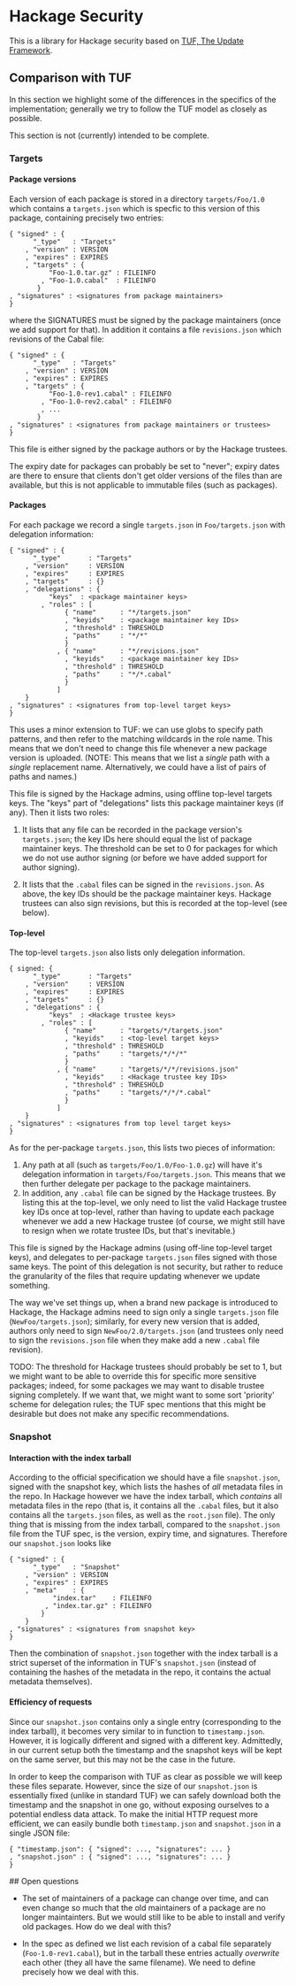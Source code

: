 # Hackage Security

This is a library for Hackage security based on
[TUF, The Update Framework](http://theupdateframework.com/).

## Comparison with TUF

In this section we highlight some of the differences in the specifics of the
implementation; generally we try to follow the TUF model as closely as
possible.

This section is not (currently) intended to be complete.

### Targets

#### Package versions

Each version of each package is stored in a directory `targets/Foo/1.0` which
contains a `targets.json` which is specfic to this version of this package,
containing precisely two entries:

```
{ "signed" : {
      "_type"   : "Targets"
    , "version" : VERSION
    , "expires" : EXPIRES
    , "targets" : {
          "Foo-1.0.tar.gz" : FILEINFO
        , "Foo-1.0.cabal"  : FILEINFO
       }
, "signatures" : <signatures from package maintainers>
}
```

where the SIGNATURES must be signed by the package maintainers (once we add
support for that). In addition it contains a file `revisions.json` which
revisions of the Cabal file:

```
{ "signed" : {
      "_type"   : "Targets"
    , "version" : VERSION
    , "expires" : EXPIRES
    , "targets" : {
          "Foo-1.0-rev1.cabal" : FILEINFO
        , "Foo-1.0-rev2.cabal" : FILEINFO
        , ...
       }
, "signatures" : <signatures from package maintainers or trustees>
}
```

This file is either signed by the package authors or by the Hackage trustees.

The expiry date for packages can probably be set to "never"; expiry dates are
there to ensure that clients don't get older versions of the files than are
available, but this is not applicable to immutable files (such as packages).

#### Packages

For each package we record a single `targets.json` in `Foo/targets.json` with
delegation information:

```
{ "signed" : {
      "_type"       : "Targets"
    , "version"     : VERSION
    , "expires"     : EXPIRES
    , "targets"     : {}
    , "delegations" : {
          "keys"  : <package maintainer keys>
        , "roles" : [
              { "name"      : "*/targets.json"
              , "keyids"    : <package maintainer key IDs>
              , "threshold" : THRESHOLD
              , "paths"     : "*/*"
              }
            , { "name"      : "*/revisions.json"
              , "keyids"    : <package maintainer key IDs>
              , "threshold" : THRESHOLD
              , "paths"     : "*/*.cabal"
              }
            ]
    }
, "signatures" : <signatures from top-level target keys>
}
```

This uses a minor extension to TUF: we can use globs to specify path patterns,
and then refer to the matching wildcards in the role name. This means that we
don't need to change this file whenever a new package version is uploaded.
(NOTE: This means that we list a _single_ path with a _single_ replacement
name. Alternatively, we could have a list of pairs of paths and names.)

This file is signed by the Hackage admins, using offline top-level targets keys.
The "keys" part of "delegations" lists this package maintainer keys (if any).
Then it lists two roles:

1. It lists that any file can be recorded in the package version's
   `targets.json`; the key IDs here should equal the list of package
   maintainer keys. The threshold can be set to 0 for packages for which
   we do not use author signing (or before we have added support for author
   signing).

2. It lists that the `.cabal` files can be signed in the `revisions.json`.
   As above, the key IDs should be the package maintainer keys. Hackage
   trustees can also sign revisions, but this is recorded at the top-level
   (see below).

#### Top-level

The top-level `targets.json` also lists only delegation information.

```
{ signed: {
      "_type"       : "Targets"
    , "version"     : VERSION
    , "expires"     : EXPIRES
    , "targets"     : {}
    , "delegations" : {
          "keys"  : <Hackage trustee keys>
        , "roles" : [
              { "name"      : "targets/*/targets.json"
              , "keyids"    : <top-level target keys>
              , "threshold" : THRESHOLD
              , "paths"     : "targets/*/*/*"
              }
            , { "name"      : "targets/*/*/revisions.json"
              , "keyids"    : <Hackage trustee key IDs>
              , "threshold" : THRESHOLD
              , "paths"     : "targets/*/*/*.cabal"
              }
            ]
    }
, "signatures" : <signatures from top level target keys>
}
```

As for the per-package `targets.json`, this lists two pieces of information:

1. Any path at all (such as `targets/Foo/1.0/Foo-1.0.gz`) will have it's
   delegation information in `targets/Foo/targets.json`. This means that we
   then further delegate per package to the package maintainers.
2. In addition, any `.cabal` file can be signed by the Hackage trustees.
   By listing this at the top-level, we only need to list the valid Hackage
   trustee key IDs once at top-level, rather than having to update each
   package whenever we add a new Hackage trustee (of course, we might still have
   to resign when we rotate trustee IDs, but that's inevitable.)

This file is signed by the Hackage admins (using off-line top-level target
keys), and delegates to per-package `targets.json` files signed with those same
keys. The point of this delegation is not security, but rather to reduce the
granularity of the files that require updating whenever we update something.

The way we've set things up, when a brand new package is introduced to Hackage,
the Hackage admins need to sign only a single `targets.json` file
(`NewFoo/targets.json`); similarly, for every new version that is added, authors
only need to sign `NewFoo/2.0/targets.json` (and trustees only need to sign the
`revisions.json` file when they make add a new `.cabal` file revision).

TODO: The threshold for Hackage trustees should probably be set to 1, but we
might want to be able to override this for specific more sensitive packages;
indeed, for some packages we may want to disable trustee signing completely.
If we want that, we might want to some sort 'priority' scheme for delegation
rules; the TUF spec mentions that this might be desirable but does not make
any specific recommendations.

### Snapshot

#### Interaction with the index tarball

According to the official specification we should have a file `snapshot.json`,
signed with the snapshot key, which lists the hashes of _all_ metadata files
in the repo. In Hackage however we have the index tarball, which _contains_
all metadata files in the repo (that is, it contains all the `.cabal` files,
but it also contains all the `targets.json` files, as well as the `root.json`
file). The only thing that is missing from the index tarball, compared to the
`snapshot.json` file from the TUF spec, is the version, expiry time, and
signatures. Therefore our `snapshot.json` looks like

```
{ "signed" : {
      "_type"   : "Snapshot"
    , "version" : VERSION
    , "expires" : EXPIRES
    , "meta"    : {
           "index.tar"    : FILEINFO
         , "index.tar.gz" : FILEINFO
        }
    }
, "signatures" : <signatures from snapshot key>
}
```

Then the combination of `snapshot.json` together with the index tarball is
a strict superset of the information in TUF's `snapshot.json` (instead of
containing the hashes of the metadata in the repo, it contains the actual
metadata themselves).

#### Efficiency of requests

Since our `snapshot.json` contains only a single entry (corresponding to the
index tarball), it becomes very similar to in function to `timestamp.json`.
However, it is logically different and signed with a different key. Admittedly,
in our current setup both the timestamp and the snapshot keys will be kept on
the same server, but this may not be the case in the future.  

In order to keep the comparison with TUF as clear as possible we will keep
these files separate. However, since the size of our `snapshot.json` is
essentially fixed (unlike in standard TUF) we can safely download both the
timestamp and the snapshot in one go, without exposing ourselves to a
potential endless data attack. To make the initial HTTP request more efficient,
we can easily bundle both `timestamp.json` and `snapshot.json` in a single JSON
file:

```
{ "timestamp.json": { "signed": ..., "signatures": ... }
, "snapshot.json" : { "signed": ..., "signatures": ... }
}
```

## Open questions

* The set of maintainers of a package can change over time, and can even change
  so much that the old maintainers of a package are no longer maintainters.
  But we would still like to be able to install and verify old packages. How
  do we deal with this?

* In the spec as defined we list each revision of a cabal file separately
  (`Foo-1.0-rev1.cabal`), but in the tarball these entries actually _overwrite_
  each other (they all have the same filename). We need to define precisely
  how we deal with this.
